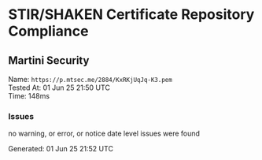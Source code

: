 # STIR/SHAKEN Certificate Repository Compliance

## Martini Security

Name: `https://p.mtsec.me/2884/KxRKjUqJq-K3.pem`\
Tested At: 01 Jun 25 21:50 UTC\
Time: 148ms

### Issues

no warning, or error, or notice date level issues were found

Generated: 01 Jun 25 21:52 UTC